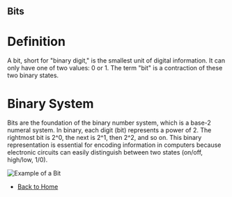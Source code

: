 ## Bits

# Definition

A bit, short for "binary digit," is the smallest unit of digital information. It can only have one of two values: 0 or 1. The term "bit" is a contraction of these two binary states.

# Binary System

Bits are the foundation of the binary number system, which is a base-2 numeral system. In binary, each digit (bit) represents a power of 2. The rightmost bit is 2^0, the next is 2^1, then 2^2, and so on. This binary representation is essential for encoding information in computers because electronic circuits can easily distinguish between two states (on/off, high/low, 1/0).

![Example of a Bit](https://i.gyazo.com/f7ed9e61c1cff31f897d13cdf5dd4efb.png)

- [Back to Home](README.md)
